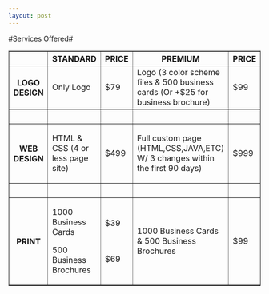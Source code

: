 ```yaml
---
layout: post
---
```

#Services Offered#

</head>

<body>
<table width="393" border="1">
  <tr>
    <th width="6" scope="col">&nbsp;</th>
    <th width="58" scope="col">STANDARD</th>
    <th width="46" scope="col">PRICE</th>
    <th width="46" scope="col">PREMIUM</th>
    <th width="203" scope="col">PRICE</th>
  </tr>
  <tr>
    <th scope="row"><p>LOGO DESIGN</p></th>
    <td>Only Logo</td>
    <td>$79</td>
    <td>Logo (3 color scheme files &amp; 500 business cards (Or +$25 for business brochure)</td>
    <td>$99</td>
  </tr>
  <tr>
    <th scope="row">&nbsp;</th>
    <td>&nbsp;</td>
    <td>&nbsp;</td>
    <td>&nbsp;</td>
    <td>&nbsp;</td>
  </tr>
  <tr>
    <th scope="row">WEB DESIGN</th>
    <td>HTML &amp; CSS (4 or less page site)</td>
    <td>$499</td>
    <td><p>Full custom page (HTML,CSS,JAVA,ETC) W/ 3 changes within the first 90 days)</p></td>
    <td>$999</td>
  </tr>
  <tr>
    <th scope="row">&nbsp;</th>
    <td>&nbsp;</td>
    <td>&nbsp;</td>
    <td>&nbsp;</td>
    <td>&nbsp;</td>
  </tr>
  <tr>
    <th scope="row">PRINT</th>
    <td><p>1000 Business Cards</p>
<p>500 Business Brochures</p></td>
    <td><p>$39</p>
    <p>&nbsp;</p>
    <p>$69</p></td>
    <td>1000 Business Cards &amp; 500 Business Brochures </td>
    <td>$99</td>
  </tr>
</table>
</body>
</html>
